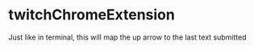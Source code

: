 # twitchChromeExtension
Just like in terminal, this will map the up arrow to the last text submitted
